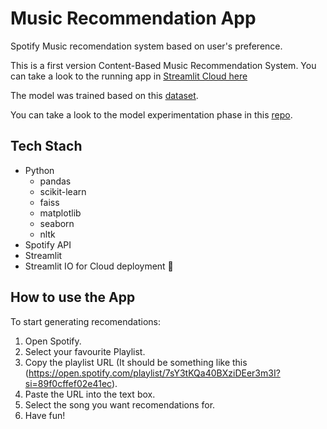 # Music Recommendation App
Spotify Music recomendation system based on user's preference.

This is a first version Content-Based Music Recommendation System. You can take a look to the running app in [Streamlit Cloud here](https://github.com/LewisPons/MLOps)

The model was trained based on this [dataset](https://www.kaggle.com/datasets/yamaerenay/spotify-dataset-19212020-600k-tracks).

You can take a look to the model experimentation phase in this [repo](https://github.com/LewisPons/MLOps).

## Tech Stach
- Python 
  -   pandas
  -   scikit-learn
  -   faiss
  -   matplotlib
  -   seaborn
  -   nltk
- Spotify API
- Streamlit
- Streamlit IO for Cloud deployment 🚀

## How to use the App

To start generating recomendations:
1. Open Spotify.
2. Select your favourite Playlist.
3. Copy the playlist URL (It should be something like this (https://open.spotify.com/playlist/7sY3tKQa40BXziDEer3m3I?si=89f0cffef02e41ec).
4. Paste the URL into the text box.
5. Select the song you want recomendations for.
6. Have fun!
